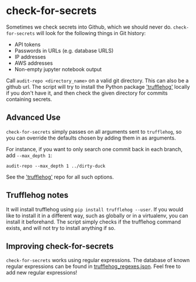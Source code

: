 # check-for-secrets

Sometimes we check secrets into Github, which we should never do. `check-for-secrets` will look for the following things in Git history:

- API tokens
- Passwords in URLs (e.g. database URLS)
- IP addresses
- AWS addresses
- Non-empty jupyter notebook output


Call `audit-repo <directory_name>` on a valid git directory. This can also be a github url. The script will try to install the Python package ['trufflehog'](https://github.com/dxa4481/truffleHog) locally if you don't have it, and then check the given directory for commits containing secrets.

## Advanced Use

`check-for-secrets` simply passes on all arguments sent to `trufflehog`, so you can override the defaults chosen by adding them in as arguments.

For instance, if you want to only search one commit back in each branch, add ``--max_depth 1``:

`audit-repo --max_depth 1 ../dirty-duck`

See the ['trufflehog'](https://github.com/dxa4481/truffleHog) repo for all such options.

## Trufflehog notes

It will install trufflehog using `pip install trufflehog --user`. If you would like to install it in a different way, such as globally or in a virtualenv, you can install it beforehand. The script simply checks if the trufflehog command exists, and will not try to install anything if so.

## Improving check-for-secrets

`check-for-secrets` works using regular expressions. The database of known regular expressions can be found in [trufflehog_regexes.json](trufflehog_regexes.json). Feel free to add new regular expressions!
